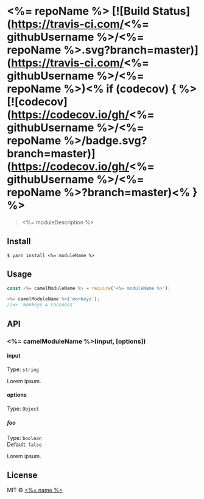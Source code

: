 # <%= repoName %> [![Build Status](https://travis-ci.com/<%= githubUsername %>/<%= repoName %>.svg?branch=master)](https://travis-ci.com/<%= githubUsername %>/<%= repoName %>)<% if (codecov) { %> [![codecov](https://codecov.io/gh/<%= githubUsername %>/<%= repoName %>/badge.svg?branch=master)](https://codecov.io/gh/<%= githubUsername %>/<%= repoName %>?branch=master)<% } %>

> <%= moduleDescription %>

## Install

```
$ yarn install <%= moduleName %>
```

## Usage

```js
const <%= camelModuleName %> = require('<%= moduleName %>');

<%= camelModuleName %>('monkeys');
//=> 'monkeys & raccoons'
```

## API

### <%= camelModuleName %>(input, [options])

#### input

Type: `string`

Lorem ipsum.

#### options

Type: `Object`

##### foo

Type: `boolean`<br>
Default: `false`

Lorem ipsum.

## License

MIT © [<%= name %>](<%= website %>)
